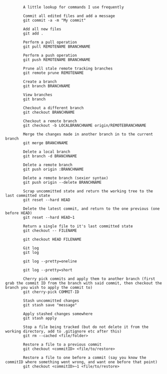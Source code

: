 			A little lookup for commands I use frequently

			Commit all edited files and add a message
			git commit -a -m "My commit"

			Add all new files
			git add .

			Perform a pull operation
			git pull REMOTENAME BRANCHNAME

			Perform a push operation
			git push REMOTENAME BRANCHNAME

			Prune all stale remote tracking branches
			git remote prune REMOTENAME

			Create a branch
			git branch BRANCHNAME

			View branches
			git branch

			Checkout a different branch
			git checkout BRANCHNAME

			Checkout a remote branch
			git checkout -b LOCALBRANCHNAME origin/REMOTEBRANCHNAME

			Merge the changes made in another branch in to the current branch
			git merge BRANCHNAME

			Delete a local branch
			git branch -d BRANCHNAME

			Delete a remote branch
			git push origin :BRANCHNAME

			Delete a remote branch (sexier syntax)
			git push origin --delete BRANCHNAME

			Scrap uncommitted state and return the working tree to the last committed state
			git reset --hard HEAD

			Delete the latest commit, and return to the one previous (one before HEAD)
			git reset --hard HEAD~1

			Return a single file to it's last committed state
			git checkout -- FILENAME

			git checkout HEAD FILENAME

			Git log
			git log

			git log --pretty=oneline

			git log --pretty=short

			Cherry pick commits and apply them to another branch (first grab the commit ID from the branch with said commit, then checkout the 			 branch you wish to apply the commit to)
			git cherry-pick COMMIT-ID

			Stash uncommitted changes
			git stash save "message"

			Apply stashed changes somewhere
			git stash apply

			Stop a file being tracked (but do not delete it from the working directory, add to .gitignore etc after this)
			git rm --cached <file/folder>

			Restore a file to a previous commit
			git checkout <commitID> <file/to/restore>

			Restore a file to one before a commit (say you know the commitID where something went wrong, and want one before that point)
			git checkout <commitID>~1 <file/to/restore>
